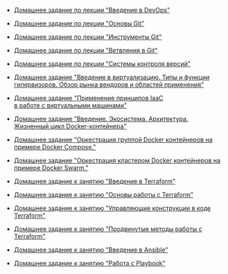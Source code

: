 * [Домашнее задание по лекции "Введение в DevOps"](tasks/000-devops-00-intr/README.md)

* [Домашнее задание по лекции "Основы Git"](tasks/001--git---01-intr/README.md)

* [Домашнее задание по лекции "Инструменты Git"](tasks/002--git--00--tool/README.md)

* [Домашнее задание по лекции "Ветвления в Git"](tasks/003-git-00-branchs/README.md)

* [Домашнее задание по лекции "Системы контроля версий"](tasks/004-git--01-ignore/README.md)

* [Домашнее задание "Введение в виртуализацию. Типы и функции гипервизоров.
  Обзор рынка вендоров и областей применения"](tasks/005-virt-01-basics/README.md)

* [Домашнее задание "Применение принципов IaaC  
  в работе с виртуальными машинами"](tasks/005--virt--02-iaac/README.md)

* [Домашнее задание "Введение. Экосистема. Архитектура.  
  Жизненный цикл Docker-контейнера"](tasks/005-virt-03-docker/README.md)

* [Домашнее задание "Оркестрация группой Docker контейнеров
  на примере Docker Compose."](tasks/005-vir-docker-com/README.md)

* [Домашнее задание "Оркестрация кластером Docker контейнеров
  на примере Docker Swarm."](tasks/005-vi-docker-swarm/README.md)

* [Домашнее задание к занятию "Введение в
  Terraform"](tasks/006-terraform-intro/README.md)

* [Домашнее задание к занятию "Основы работы с
  Terraform"](tasks/007-terraform-basic/README.md)

* [Домашнее задание к занятию "Управляющие конструкции
  в коде Terraform"](tasks/008-terraform-state/README.md)

* [Домашнее задание к занятию "Продвинутые методы
  работы с Terraform"](tasks/009-terraform-advan/README.md)

* [Домашнее задание к занятию "Введение в
  Ansible"](tasks/010-ansible-introdu/README.md)

* [Домашнее задание к занятию "Работа с
  Playbook"](tasks/011-ansible-playboo/README.md)
